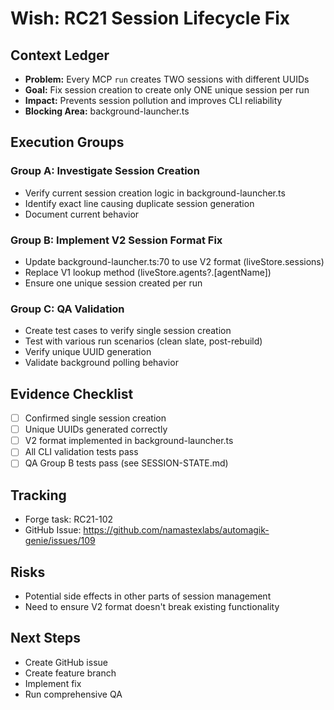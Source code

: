 # Wish: RC21 Session Lifecycle Fix

## Context Ledger
- **Problem:** Every MCP `run` creates TWO sessions with different UUIDs
- **Goal:** Fix session creation to create only ONE unique session per run
- **Impact:** Prevents session pollution and improves CLI reliability
- **Blocking Area:** background-launcher.ts

## Execution Groups
### Group A: Investigate Session Creation
- Verify current session creation logic in background-launcher.ts
- Identify exact line causing duplicate session generation
- Document current behavior

### Group B: Implement V2 Session Format Fix
- Update background-launcher.ts:70 to use V2 format (liveStore.sessions)
- Replace V1 lookup method (liveStore.agents?.[agentName])
- Ensure one unique session created per run

### Group C: QA Validation
- Create test cases to verify single session creation
- Test with various run scenarios (clean slate, post-rebuild)
- Verify unique UUID generation
- Validate background polling behavior

## Evidence Checklist
- [ ] Confirmed single session creation
- [ ] Unique UUIDs generated correctly
- [ ] V2 format implemented in background-launcher.ts
- [ ] All CLI validation tests pass
- [ ] QA Group B tests pass (see SESSION-STATE.md)

## Tracking
- Forge task: RC21-102
- GitHub Issue: https://github.com/namastexlabs/automagik-genie/issues/109

## Risks
- Potential side effects in other parts of session management
- Need to ensure V2 format doesn't break existing functionality

## Next Steps
- Create GitHub issue
- Create feature branch
- Implement fix
- Run comprehensive QA